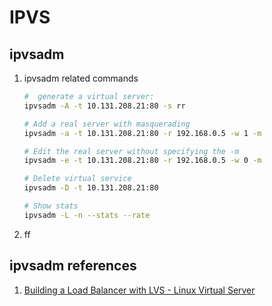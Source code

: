 # IPVS



## ipvsadm
1. ipvsadm related commands
    ```bash
    #  generate a virtual server:
    ipvsadm -A -t 10.131.208.21:80 -s rr

    # Add a real server with masquerading
    ipvsadm -a -t 10.131.208.21:80 -r 192.168.0.5 -w 1 -m

    # Edit the real server without specifying the -m
    ipvsadm -e -t 10.131.208.21:80 -r 192.168.0.5 -w 0 -m

    # Delete virtual service
    ipvsadm -D -t 10.131.208.21:80

    # Show stats
    ipvsadm -L -n --stats --rate
    ```
2. ff

## ipvsadm references
1. [Building a Load Balancer with LVS - Linux Virtual Server](http://www.linux-admins.net/2013/01/building-load-balancer-with-lvs-linux.html)